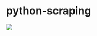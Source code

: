 # python-scraping

![](https://github.com/lbias/python-scraping/blob/master/1_urlopen_page/1_urlopen_page.png)
